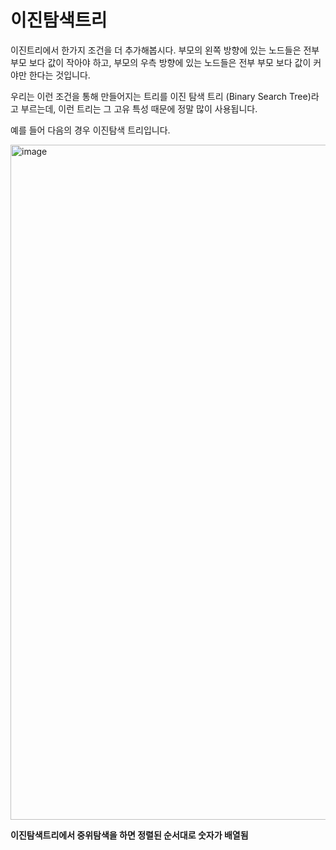 이진탐색트리
==
이진트리에서 한가지 조건을 더 추가해봅시다. 부모의 왼쪽 방향에 있는 노드들은 전부 부모 보다 값이 작아야 하고, 부모의 우측 방향에 있는 노드들은 전부 부모 보다 값이 커야만 한다는 것입니다.  
 
우리는 이런 조건을 통해 만들어지는 트리를 이진 탐색 트리 (Binary Search Tree)라고 부르는데, 이런 트리는 그 고유 특성 때문에 정말 많이 사용됩니다.  

예를 들어 다음의 경우 이진탐색 트리입니다.  

<img width="1920" height="1080" alt="image" src="https://github.com/user-attachments/assets/322dcee8-e4ec-4904-bf74-205ee17578f8" />  

**이진탐색트리에서 중위탐색을 하면 정렬된 순서대로 숫자가 배열됨**
